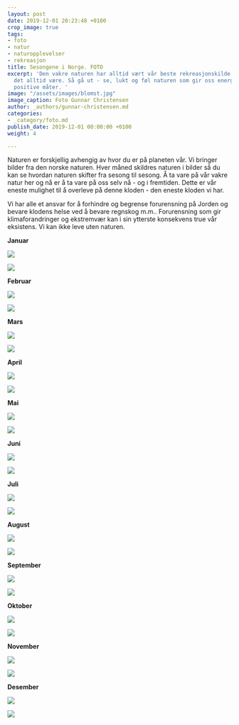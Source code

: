```yaml
---
layout: post
date: 2019-12-01 20:23:48 +0100
crop_image: true
tags:
- foto
- natur
- naturopplevelser
- rekreasjon
title: Sesongene i Norge. FOTO
excerpt: 'Den vakre naturen har alltid vært vår beste rekreasjonskilde og slik vil
  det alltid være. Så gå ut - se, lukt og føl naturen som gir oss energi på alle tenkelige
  positive måter. '
image: "/assets/images/blomst.jpg"
image_caption: Foto Gunnar Christensen
author: _authors/gunnar-christensen.md
categories:
- _category/foto.md
publish_date: 2019-12-01 00:00:00 +0100
weight: 4

---
```

Naturen er forskjellig avhengig av hvor du er på planeten vår. Vi bringer bilder fra den norske naturen. Hver måned skildres naturen i bilder så du kan se hvordan naturen skifter fra sesong til sesong. Å ta vare på vår vakre natur her og nå er å ta vare på oss selv nå - og i fremtiden. Dette er vår eneste mulighet til å overleve på denne kloden - den eneste kloden vi har.

Vi har alle et ansvar for å forhindre og begrense forurensning på Jorden og bevare klodens helse ved å bevare regnskog m.m.. Forurensning som gir klimaforandringer og ekstremvær kan i sin ytterste konsekvens true vår eksistens. Vi kan ikke leve uten naturen.

**Januar**

![](http://www.helping.no/nov.15.JPG)

![](http://www.helping.no/jan.2.jpg)

**Februar**

![](http://www.helping.no/feb.5.jpg)

![](http://www.helping.no/feb.4.jpg)

**Mars**

![](http://www.helping.no/mars.12.jpg)

![](http://www.helping.no/IMG_ma.8.jpg)

**April**

![](http://www.helping.no/songebekken.jpg)

![](http://www.helping.no/april.04.jpg)

**Mai**

![](http://www.helping.no/may4.jpg)

![](http://www.helping.no/may6.jpg)

**Juni**

![](http://www.helping.no/jun.02.jpg)

![](http://www.helping.no/tjerngc.jpg)

**Juli**

![](http://www.helping.no/b08.2.jpg)

![](http://www.helping.no/juli.03.JPG)

**August**

![](http://www.helping.no/fo.la.gc.jpg)

![](http://www.helping.no/aug91.jpg)

**September**

![](http://www.helping.no/larvik.jpg)

![](http://www.helping.no/bar.jpg)

**Oktober**

![](http://www.helping.no/okt6.jpg)

![](http://www.helping.no/oct091.jpg)

**November**

![](http://www.helping.no/now.5.jpg)

![](http://www.helping.no/nov.18.JPG)

**Desember**

![](http://www.helping.no/des.9.JPG)

![](http://www.helping.no/des.1.JPG)